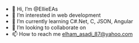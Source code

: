 - 👋 Hi, I’m @EllieEAs
- 👀 I’m interested in web development 
- 🌱 I’m currently learning C#.Net, C, JSON, Angular 
- 💞️ I’m looking to collaborate on 
- 📫 How to reach me elham_asadi_87@yahoo.com

<!---
EllieEAs/EllieEAs is a ✨ special ✨ repository because its `README.md` (this file) appears on your GitHub profile.
You can click the Preview link to take a look at your changes.
--->
